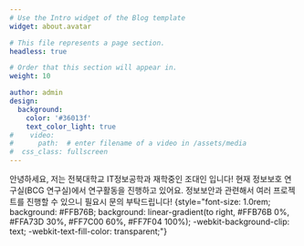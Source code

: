 ```yaml
---
# Use the Intro widget of the Blog template
widget: about.avatar

# This file represents a page section.
headless: true

# Order that this section will appear in.
weight: 10

author: admin
design:
  background:
    color: '#36013f'
    text_color_light: true
#    video:
#      path:  # enter filename of a video in /assets/media
#  css_class: fullscreen
---
```


안녕하세요, 저는 전북대학교 IT정보공학과 재학중인 조대인 입니다!
현재 정보보호 연구실(BCG 연구실)에서 연구활동을 진행하고 있어요.
정보보안과 관련해서 여러 프로젝트를 진행할 수 있으니 필요시 문의 부탁드립니다!
{style="font-size: 1.0rem; background: #FFB76B; background: linear-gradient(to right, #FFB76B 0%, #FFA73D 30%, #FF7C00 60%, #FF7F04 100%); -webkit-background-clip: text; -webkit-text-fill-color: transparent;"}
